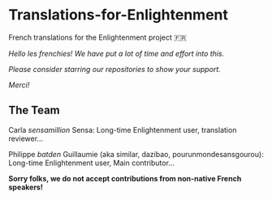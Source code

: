 # Translations-for-Enlightenment

French translations for the Enlightenment project :fr:

*Hello les frenchies! We have put a lot of time and effort into this.*

*Please consider starring our repositories to show your support.*

*Merci!*

## The Team

Carla *sensamillion* Sensa: Long-time Enlightenment user, translation reviewer...

Philippe *batden* Guillaumie (aka similar, dazibao, pourunmondesansgourou): Long-time Enlightenment user, Main contributor...

**Sorry folks, we do not accept contributions from non-native French speakers!**
